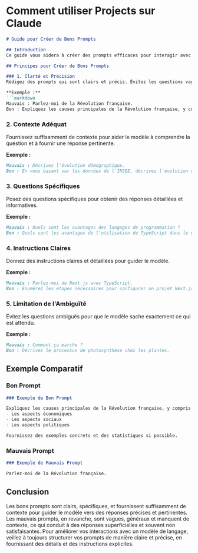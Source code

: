 # Comment utiliser Projects sur Claude


```markdown
# Guide pour Créer de Bons Prompts

## Introduction
Ce guide vous aidera à créer des prompts efficaces pour interagir avec des modèles de langage tels que ChatGPT. Suivez les principes ci-dessous pour obtenir des réponses claires, précises et utiles.

## Principes pour Créer de Bons Prompts

### 1. Clarté et Précision
Rédigez des prompts qui sont clairs et précis. Évitez les questions vagues ou générales.

**Exemple :**
```markdown
Mauvais : Parlez-moi de la Révolution française.
Bon : Expliquez les causes principales de la Révolution française, y compris les aspects économiques, sociaux et politiques. Fournissez des exemples concrets et des statistiques si possible.
```

### 2. Contexte Adéquat
Fournissez suffisamment de contexte pour aider le modèle à comprendre la question et à fournir une réponse pertinente.

**Exemple :**
```markdown
Mauvais : Décrivez l'évolution démographique.
Bon : En vous basant sur les données de l'INSEE, décrivez l'évolution démographique de la France depuis 2000.
```

### 3. Questions Spécifiques
Posez des questions spécifiques pour obtenir des réponses détaillées et informatives.

**Exemple :**
```markdown
Mauvais : Quels sont les avantages des langages de programmation ?
Bon : Quels sont les avantages de l'utilisation de TypeScript dans le développement de grandes applications web ?
```

### 4. Instructions Claires
Donnez des instructions claires et détaillées pour guider le modèle.

**Exemple :**
```markdown
Mauvais : Parlez-moi de Next.js avec TypeScript.
Bon : Énumérez les étapes nécessaires pour configurer un projet Next.js avec TypeScript, en incluant les commandes à exécuter.
```

### 5. Limitation de l'Ambiguïté
Évitez les questions ambiguës pour que le modèle sache exactement ce qui est attendu.

**Exemple :**
```markdown
Mauvais : Comment ça marche ?
Bon : Décrivez le processus de photosynthèse chez les plantes.
```

## Exemple Comparatif

### Bon Prompt

```markdown
### Exemple de Bon Prompt

Expliquez les causes principales de la Révolution française, y compris :
- Les aspects économiques
- Les aspects sociaux
- Les aspects politiques

Fournissez des exemples concrets et des statistiques si possible.
```

### Mauvais Prompt

```markdown
### Exemple de Mauvais Prompt

Parlez-moi de la Révolution française.
```

## Conclusion
Les bons prompts sont clairs, spécifiques, et fournissent suffisamment de contexte pour guider le modèle vers des réponses précises et pertinentes. Les mauvais prompts, en revanche, sont vagues, généraux et manquent de contexte, ce qui conduit à des réponses superficielles et souvent non satisfaisantes. Pour améliorer vos interactions avec un modèle de langage, veillez à toujours structurer vos prompts de manière claire et précise, en fournissant des détails et des instructions explicites.